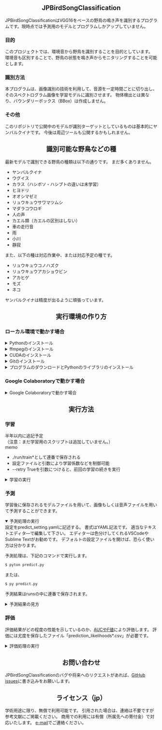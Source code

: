 ## <div align="center">JPBirdSongClassification</div>
JPBirdSongClassificationはVGG16をベースの野鳥の鳴き声を識別するプログラムです。現時点では予測用のモデルとプログラムしかアップしていません。

### 目的
このプロジェクトでは、環境音から野鳥を識別することを目的としています。
環境音も区別することで、野鳥の状態を鳴き声からモニタリングすることを可能とします。

### 識別方法
本プログラムは、画像識別の技術を利用して、音源を一定時間ごとに切り出し、そのスペクトログラム画像を学習モデルに識別させます。
物体検出とは異なり、バウンダリーボックス（BBox）は作成しません。

### その他
このリポジトリで公開中のモデルが識別ターゲットとしているものは基本的にヤンバルクイナです。
今後は周辺ツールも公開するかもしれません。


## <div align="center">識別可能な野鳥などの種</div>
最新モデルで識別できる野鳥の種類は以下の通りです。
まだ多くありません。

- ヤンバルクイナ
- ウグイス
- カラス（ハシボソ・ハシブトの違いは未学習）
- ヒヨドリ
- オオシマゼミ
- リュウキュウサワマツムシ
- マダラコウロギ
- 人の声
- カエル類（カエルの区別はしない）
- 車の走行音
- 雨
- 小川
- 静寂

また、以下の種は対応作業中、または対応予定の種です。
- リュウキュウコノハズク
- リュウキュウアカショウビン
- アカヒゲ
- モズ
- ネコ

ヤンバルクイナは精度が出るように頑張っています。





## <div align="center">実行環境の作り方</div>
### ローカル環境で動かす場合
<details>
<summary>Pythonのインストール</summary>
https://www.python.org/  
からPython 3.8～Python 3.9をインストールします。
just meモードが良いでしょう。
</details>
  

<details>
<summary>ffmpegのインストール</summary>
下記の記事を参考に、ffmpegをインストールしてください。

参考記事：  
https://torisky.com/ffmpeg%E3%81%AE%E3%83%80%E3%82%A6%E3%83%B3%E3%83%AD%E3%83%BC%E3%83%89%E3%81%A8%E4%BD%BF%E3%81%84%E6%96%B9%EF%BC%882021%E5%B9%B41%E6%9C%88%EF%BC%89/
</details>


<details>
<summary>CUDAのインストール</summary>
NVIDIA社製のGPUを搭載したマシンでは、GPUを学習と予測に利用可能です。
計算にGPUを利用するには、CUDA toolkitと、cuDNNが必要です。
下記の記事を参考に、CUDA toolkitとcuDNNをインストールしてください。
（注意：たまに、CUDAに対応していないGPUボードがあります）

参考記事：  
https://qiita.com/8128/items/2e884998cd1193f73e2f

なお、インストールできるバージョンにはtensorflowにより制限ががあります。
TensorFlow公式ページのGPU対応に関するソフトウェア要件に合致するバージョンを選択してください。  

TensorFlowのソフトウェア要件：  
https://www.tensorflow.org/install/gpu?hl=ja
</details>


<details>
<summary>Gitのインストール</summary>
Gitはバージョン管理ツールの一種です。下記のサイトからダウンロードして、インストールしてください。
基本的に設定はいじらなくても大丈夫です。

https://git-scm.com/
</details>


<details>
<summary>プログラムのダウンロードとPythonのライブラリのインストール</summary>
GitHubのCodeボタンから選べる「Download ZIP」でもプログラムをダウンロードはできますが、モデルファイルが入っていません。
モデルファイルのサイズが大きく、LFSという別の管理になっているためです。
下記のコマンドで、完全なダウンロード～Pythonへのライブラリのインストールができます。

```bash
$ git clone https://github.com/KatsuhiroMorishita/JPBirdSongClassification.git
$ cd JPBirdSongClassification
$ pip install -r requirements.txt  
```

ただし、Pythonにパスが通っていない場合は、下記のように実行せねばなりません。
```bash 
$ py -m pip install -r requirements.txt  
```
</details>



### Google Colaboratoryで動かす場合
<details>
<summary>Google Colaboratoryで動かす場合</summary>
Googleアカウントをお持ちであれば、Google Colaboratoryで動かすことも可能です。
Googleアカウントにログインした状態でColaboratoryの新規ノートブックを作成してください。

参考：  
https://atmarkit.itmedia.co.jp/ait/articles/1812/10/news145.html

ノートブックを作成した後、カレントディレクトリにプログラムをcloneコマンドでダウンロードしてください。
```bash
$ !git clone https://github.com/KatsuhiroMorishita/JPBirdSongClassification.git
```

後はローカルと同様に実行できます。
ただし、コマンドの先頭にエクスクラメーション・マーク「!」が必要です。

</details>


## <div align="center">実行方法</div>
### 学習
半年以内に追記予定  
（注意：まだ学習用のスクリプトは追加していません。）  
memo
+ ./run/train\*として連番で保存される
+ 設定ファイルと引数により学習係数などを制御可能
+ --retry Trueを引数につけると、前回の学習の続きを実行

<details>
<summary>学習の実行</summary>
設定をtrain_setting.yamlに記述する。
記法は予測の設定と同様です。  

学習処理は、下記のコマンドで実行します。  
```bash
$ pyton train.py  
```

または、  
```bash
$ py train.py  
```
</details>

### 予測
学習後に保存されるモデルファイルを用いて、画像もしくは音声ファイルを用いて予測することができます。

<details open>
<summary>予測処理の実行</summary>
設定をpredict_setting.yamlに記述する。
書式はYAML記法です。
適当なテキストエディタ―で編集して下さい。
エディターは色分けしてくれるVSCodeやSublime Textがお勧めです。
デフォルトの設定ファイルを開けば、恐らく使い方は分かります。

予測処理は、下記のコマンドで実行します。  
```bash
$ pyton predict.py  
```

または、  
```bash
$ py predict.py  
```

予測結果はrunsの中に連番で保存されます。
</details>


<details>
<summary>予測結果の見方</summary>
予測結果は、2つのファイルに分けて保存されます。
「prediction_likelihoods*.csv」は一定時間ごとの尤度を記録しており、もう1つの「prediction_result*.csv」は一定時間ごとの識別結果を記録しています。
「prediction_result*.csv」の識別結果は、設定ファイルで指定した尤度以上の種の名前が記載されています。
Excelで開くと、左から音源のパス、切り出し開始時間\[秒\]、切り出し幅\[秒\]、尤度もしくは種名、の順で並んでいます。


表 「prediction_likelihoods\*.csv」の例

| fname |   s  |  w   | class0 | class1 |
| ----  | ---- | ---- | ----   |   ---- |
|  ファイルのパス1  |  0  |  5  | 0.1 | 0.5 |
|  ファイルのパス2  |  5  |  5  | 0.2 | 0.3 |
|  ファイルのパス3  | 10  |  5  | 0.7 | 0.1 |

表 「prediction_result\*.csv」の例

| fname |   s  |  w   | class0 | class1 |
| ----  | ---- | ---- | ----   |   ---- |
|  ファイルのパス1  |  0  |  5  | ND     |        |
|  ファイルのパス2  |  5  |  5  | uguisu |        |
|  ファイルのパス3  | 10  |  5  | uguisu | karasu |

</details>



### 評価
評価結果がどの程度の性能を示しているのか、[AUCやF値](https://tech.ledge.co.jp/entry/metrics)により評価します。
評価には尤度を保存したファイル「prediction_likelihoods\*.csv」が必要です。

<details>
<summary>評価処理の実行</summary>
設定をevaluate_setting.yamlに記述する。
記法は予測の設定と同様です。


学習処理は、下記のコマンドで実行します。  
```bash
$ pyton evaluate.py  
```

または、  
```bash
$ py evaluate.py  
```

処理結果は./runs/evaluate\*に保存されます。

</details>

</details>


## <div align="center">お問い合わせ</div>
JPBirdSongClassificationのバグや将来へのリクエストがあれば、[GitHub issues](https://github.com/KatsuhiroMorishita/JPBirdSongClassification/issues)に書き込みをお願いします。


## <div align="center">ライセンス（jp）</div>
学術用途に限り、無償で利用可能です。
引用された場合は、連絡は不要ですが参考文献にご掲載ください。
商用での利用には有償（所属先への寄付金）で対応いたします。
[e-mail](morimori.ynct@gmail.com)でご連絡ください。